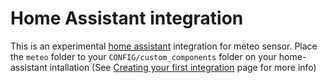 # Home Assistant integration

This is an experimental [home assistant](https://www.home-assistant.io/) integration for meteo sensor. Place the `meteo` folder to your `CONFIG/custom_components` folder on your home-assistant intallation (See [Creating your first integration](https://developers.home-assistant.io/docs/creating_component_index) page for more info)
